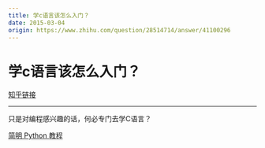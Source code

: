 ```yaml
---
title: 学c语言该怎么入门？
date: 2015-03-04
origin: https://www.zhihu.com/question/28514714/answer/41100296
---
```

# 学c语言该怎么入门？

[知乎链接](https://www.zhihu.com/question/28514714/answer/41100296)

---------

<span class="RichText ztext CopyrightRichText-richText" itemprop="text"><p>只是对编程感兴趣的话，何必专门去学C语言？</p><a href="https://link.zhihu.com/?target=http%3A//woodpecker.org.cn/abyteofpython_cn/chinese/index.html" class=" wrap external" target="_blank" rel="nofollow noreferrer" data-za-detail-view-id="1043">简明 Python 教程</a></span>